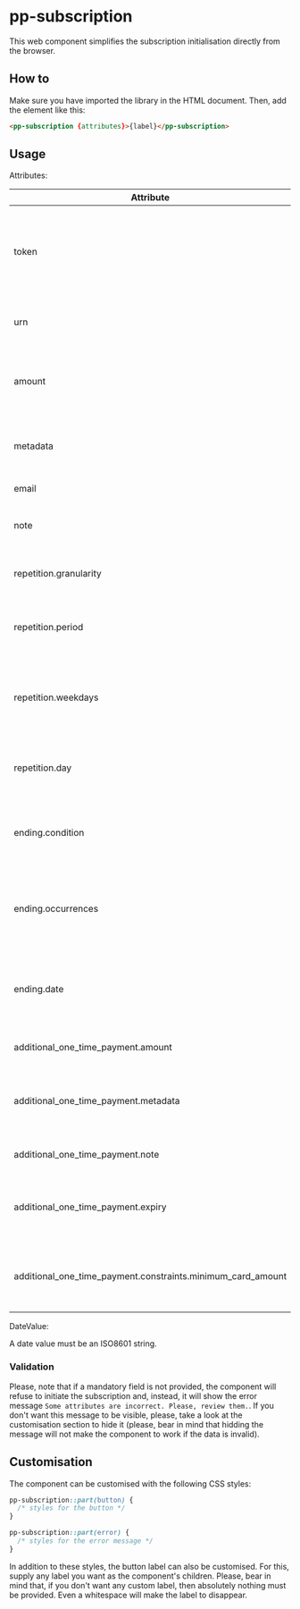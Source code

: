 # pp-subscription

This web component simplifies the subscription initialisation directly from the browser.

## How to

Make sure you have imported the library in the HTML document. Then, add the element like this:

```html
<pp-subscription {attributes}>{label}</pp-subscription>
```

## Usage

Attributes:

| Attribute                                                   | Mandatory | Description                                                                          |
| ----------------------------------------------------------- | --------- | ------------------------------------------------------------------------------------ |
| token                                                       | Yes       | Authentication token securely computed in your servers from the integration key      |
| urn                                                         | Yes       | The location Unique Reference Number                                                 |
| amount                                                      | Yes       | The payable amount in pences for each generated payment                              |
| metadata                                                    | Yes       | Any string you want to keep attached to the subscription                             |
| email                                                       | Yes       | The user email                                                                       |
| note                                                        | No        | Any note to be attached to the subscription                                          |
| repetition.granularity                                      | Yes       | The time span range. It can be `day`, `week`, `month`, or `year`                     |
| repetition.period                                           | Yes       | The amount of granularity before the next payment is generated                       |
| repetition.weekdays                                         | Maybe     | If granularity is `week`, this must contain a comma-separated list of the week days  |
| repetition.day                                              | Maybe     | If granularity is `month`, this must contain the day of the month                    |
| ending.condition                                            | No        | The termination condition. It can be `never`, `occurrences`, or `date`               |
| ending.occurrences                                          | Maybe     | If condition is `occurrences`, this must contain the number of payments to terminate |
| ending.date                                                 | Maybe     | If condition is `date`, this must contain the date (Check `DateValue` details)       |
| additional_one_time_payment.amount                          | No        | The payable amount in pences                                                         |
| additional_one_time_payment.metadata                        | Maybe     | If amount is set, any string you want to keep attached to the payment                |
| additional_one_time_payment.note                            | No        | Any note to be attached to the payment                                               |
| additional_one_time_payment.expiry                          | No        | The date you want the payment to expire (Check `DateValue` details)                  |
| additional_one_time_payment.constraints.minimum_card_amount | No        | Minimum amount that must be processed with a card payment                            |

DateValue:

A date value must be an ISO8601 string.

### Validation

Please, note that if a mandatory field is not provided, the component will refuse to initiate the subscription and, instead,
it will show the error message `Some attributes are incorrect. Please, review them.`. If you don't want this message
to be visible, please, take a look at the customisation section to hide it (please, bear in mind that hidding the message
will not make the component to work if the data is invalid).

## Customisation

The component can be customised with the following CSS styles:
```css
pp-subscription::part(button) {
  /* styles for the button */
}

pp-subscription::part(error) {
  /* styles for the error message */
}
```

In addition to these styles, the button label can also be customised. For this, supply any label you want as the component's
children. Please, bear in mind that, if you don't want any custom label, then absolutely nothing must be provided. Even a
whitespace will make the label to disappear.

